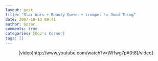 ```yaml
---
layout: post
title: "Star Wars + Beauty Queen + trumpet != Good Thing"
date: 2007-10-13 09:41
author: Gozar
comments: true
categories: [Goz's Corner]
tags: []
---
```

<div style="text-align: center;">[video]http://www.youtube.com/watch?v=Wffwg7pA0t8[/video]<br />
</div>
